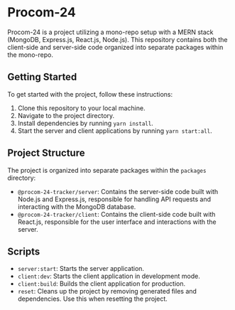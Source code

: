 # Procom-24

Procom-24 is a project utilizing a mono-repo setup with a MERN stack (MongoDB, Express.js, React.js, Node.js). This repository contains both the client-side and server-side code organized into separate packages within the mono-repo.

## Getting Started

To get started with the project, follow these instructions:

1. Clone this repository to your local machine.
2. Navigate to the project directory.
3. Install dependencies by running `yarn install`.
4. Start the server and client applications by running `yarn start:all`.

## Project Structure

The project is organized into separate packages within the `packages` directory:

- `@procom-24-tracker/server`: Contains the server-side code built with Node.js and Express.js, responsible for handling API requests and interacting with the MongoDB database.
- `@procom-24-tracker/client`: Contains the client-side code built with React.js, responsible for the user interface and interactions with the server.

## Scripts

- `server:start`: Starts the server application.
- `client:dev`: Starts the client application in development mode.
- `client:build`: Builds the client application for production.
- `reset`: Cleans up the project by removing generated files and dependencies. Use this when resetting the project.

